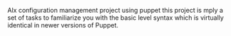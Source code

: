 Alx configuration management project using puppet
this project is mply a set of tasks to familiarize you with the basic 
level syntax which is virtually identical in newer versions of Puppet.
